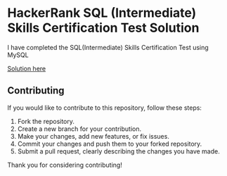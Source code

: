 # HackerRank SQL (Intermediate) Skills Certification Test Solution

I have completed the SQL(Intermediate) Skills Certification Test using MySQL  

[Solution here](MySQL)


## Contributing

If you would like to contribute to this repository, follow these steps:

1. Fork the repository.
2. Create a new branch for your contribution.
3. Make your changes, add new features, or fix issues.
4. Commit your changes and push them to your forked repository.
5. Submit a pull request, clearly describing the changes you have made.

Thank you for considering contributing!
